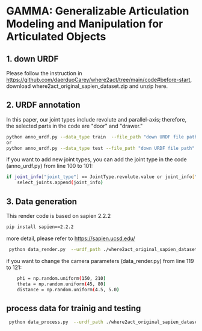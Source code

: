 # GAMMA: Generalizable Articulation Modeling and Manipulation for Articulated Objects


## 1. down URDF
Please follow the instruction in https://github.com/daerduoCarey/where2act/tree/main/code#before-start, download where2act_original_sapien_dataset.zip and unzip here.

## 2. URDF annotation
In this paper, our joint types include revolute and parallel-axis; therefore, the selected parts in the code are "door" and "drawer."

```bash
python anno_urdf.py --data_type train  --file_path "down URDF file path"
or
python anno_urdf.py --data_type test --file_path "down URDF file path"
```
if you want to add new joint types, you can add the joint type in the code (anno_urdf.py) from line 100 to 101:
```bash
if joint_info["joint_type"] == JointType.revolute.value or joint_info["joint_type"] == JointType.prismatic.value:
    select_joints.append(joint_info)
```
## 3. Data generation

This render code is based on sapien 2.2.2
```bash
pip install sapien==2.2.2
```
more detail, please refer to https://sapien.ucsd.edu/

```bash
 python data_render.py  --urdf_path ./where2act_original_sapien_dataset/ --object_id 10143 --render_view_id 0 --save_path ./train/
```
if you want to change the camera parameters (data_render.py) from line 119 to 121:
```bash
    phi = np.random.uniform(150, 210)
    theta = np.random.uniform(45, 80)
    distance = np.random.uniform(4.5, 5.0)
```

## process data for trainig and testing
```bash
 python data_process.py  --urdf_path ./where2act_original_sapien_dataset/ --render_file_path ./train/10143/0 --save_path ./train_processed/
```





